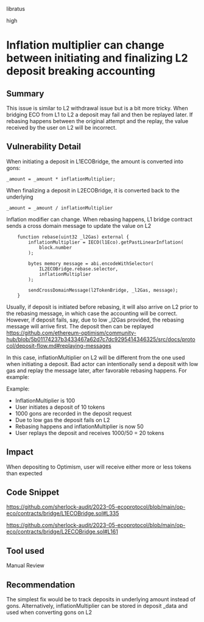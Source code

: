 libratus

high

# Inflation multiplier can change between initiating and finalizing L2 deposit breaking accounting

## Summary
This issue is similar to L2 withdrawal issue but is a bit more tricky. When bridging ECO from L1 to L2 a deposit may fail and then be replayed later. If rebasing happens between the original attempt and the replay, the value received by the user on L2 will be incorrect.

## Vulnerability Detail
When initiating a deposit in L1ECOBridge, the amount is converted into gons:
```solidity
_amount = _amount * inflationMultiplier;
```
When finalizing a deposit in L2ECOBridge, it is converted back to the underlying
```solidity
_amount = _amount / inflationMultiplier
```
Inflation modifier can change. When rebasing happens, L1 bridge contract sends a cross domain message to update the value on L2
```solidity
    function rebase(uint32 _l2Gas) external {
        inflationMultiplier = IECO(l1Eco).getPastLinearInflation(
            block.number
        );

        bytes memory message = abi.encodeWithSelector(
            IL2ECOBridge.rebase.selector,
            inflationMultiplier
        );

        sendCrossDomainMessage(l2TokenBridge, _l2Gas, message);
    }
```

Usually, if deposit is initiated before rebasing, it will also arrive on L2 prior to the rebasing message, in which case the accounting will be correct. However, if deposit fails, say, due to low _l2Gas provided, the rebasing message will arrive first. The deposit then can be replayed
https://github.com/ethereum-optimism/community-hub/blob/5b01174237b3433467a62d7c7dc9295414346325/src/docs/protocol/deposit-flow.md#replaying-messages

In this case, inflationMultiplier on L2 will be different from the one used when initiating a deposit. Bad actor can intentionally send a deposit with low gas and replay the message later, after favorable rebasing happens. For example:

Example:
- InflationMultiplier is 100
- User initiates a deposit of 10 tokens
- 1000 gons are recorded in the deposit request
- Due to low gas the deposit fails on L2
- Rebasing happens and inflationMultiplier is now 50
- User replays the deposit and receives 1000/50 = 20 tokens

## Impact
When depositing to Optimism, user will receive either more or less tokens than expected

## Code Snippet
https://github.com/sherlock-audit/2023-05-ecoprotocol/blob/main/op-eco/contracts/bridge/L1ECOBridge.sol#L335

https://github.com/sherlock-audit/2023-05-ecoprotocol/blob/main/op-eco/contracts/bridge/L2ECOBridge.sol#L161

## Tool used

Manual Review

## Recommendation
The simplest fix would be to track deposits in underlying amount instead of gons. 
Alternatively, inflationMultiplier can be stored in deposit _data and used when converting gons on L2